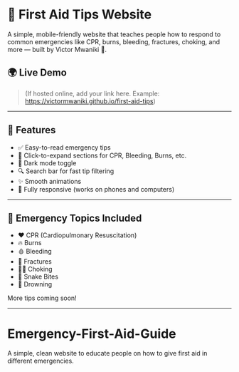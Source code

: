 # 🛟 First Aid Tips Website

A simple, mobile-friendly website that teaches people how to respond to common emergencies like CPR, burns, bleeding, fractures, choking, and more — built by Victor Mwaniki 💪.

## 🌍 Live Demo

> (If hosted online, add your link here. Example: https://victormwaniki.github.io/first-aid-tips)

---

## 📌 Features

- ✅ Easy-to-read emergency tips
- 🧩 Click-to-expand sections for CPR, Bleeding, Burns, etc.
- 🌙 Dark mode toggle
- 🔍 Search bar for fast tip filtering
- ✨ Smooth animations
- 📱 Fully responsive (works on phones and computers)

---

## 🧠 Emergency Topics Included

- ❤️ CPR (Cardiopulmonary Resuscitation)
- 🔥 Burns
- 🩸 Bleeding
- 🦴 Fractures
- 😮‍💨 Choking
- 🐍 Snake Bites
- 🌊 Drowning

More tips coming soon!

---
# Emergency-First-Aid-Guide
A simple, clean website to educate people on how to give first aid in different emergencies.
